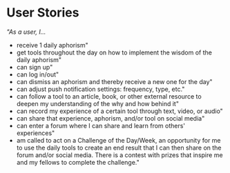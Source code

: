 # User Stories

*"As a user, I...*

* receive 1 daily aphorism"
* get tools throughout the day on how to implement the wisdom of the daily aphorism"
* can sign up"
* can log in/out"
* can dismiss an aphorism and thereby receive a new one for the day"
* can adjust push notification settings: frequency, type, etc."
* can follow a tool to an article, book, or other external resource to deepen my understanding of the why and how behind it"
* can record my experience of a certain tool through text, video, or audio"
* can share that experience, aphorism, and/or tool on social media"
* can enter a forum where I can share and learn from others' experiences"
* am called to act on a Challenge of the Day/Week, an opportunity for me to use the daily tools to create an end result that I can then share on the forum and/or social media. There is a contest with prizes that inspire me and my fellows to complete the challenge."

